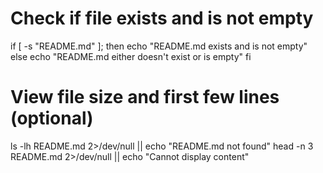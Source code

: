 # Check if file exists and is not empty
if [ -s "README.md" ]; then
    echo "README.md exists and is not empty"
else
    echo "README.md either doesn't exist or is empty"
fi

# View file size and first few lines (optional)
ls -lh README.md 2>/dev/null || echo "README.md not found"
head -n 3 README.md 2>/dev/null || echo "Cannot display content"